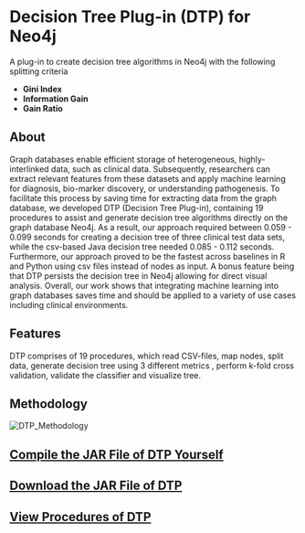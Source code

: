 # Decision Tree Plug-in (DTP) for Neo4j
A plug-in to create decision tree algorithms in Neo4j with the following splitting criteria
* **Gini Index**
* **Information Gain**
* **Gain Ratio**

## About

Graph databases enable efficient storage of heterogeneous, highly-interlinked
data, such as clinical data. Subsequently, researchers can extract relevant features from
these datasets and apply machine learning for diagnosis, bio-marker discovery, or understanding
pathogenesis. To facilitate this process by saving time for extracting data
from the graph database, we developed DTP (Decision Tree Plug-in), containing 19 procedures
to assist and generate decision tree algorithms directly on the graph database
Neo4j. As a result, our approach required between 0.059 - 0.099 seconds for creating
a decision tree of three clinical test data sets, while the csv-based Java decision tree
needed 0.085 - 0.112 seconds. Furthermore, our approach proved to be the fastest across
baselines in R and Python using csv files instead of nodes as input. A bonus feature
being that DTP persists the decision tree in Neo4j allowing for direct visual analysis.
Overall, our work shows that integrating machine learning into graph databases saves
time and should be applied to a variety of use cases including clinical environments.

## Features

DTP comprises of 19 procedures, which read CSV-files, map nodes, split data,
generate decision tree using 3 different metrics , perform k-fold cross
validation, validate the classifier and visualize tree.

## Methodology

![DTP_Methodology](https://user-images.githubusercontent.com/19682074/141226264-6815a517-2221-42a6-b393-44725b89afbc.PNG)


## [Compile the JAR File of DTP Yourself](https://github.com/clumsyspeedboat/Decision-Tree-Neo4j/wiki/Install-Decision-Tree-Plugin-in-Neo4j)
## [Download the JAR File of DTP](https://github.com/clumsyspeedboat/Decision-Tree-Neo4j/tree/main/Jar%20File)
## [View Procedures of DTP](https://github.com/clumsyspeedboat/Decision-Tree-Neo4j/wiki/Decision-Tree-Plugin---Procedure-Document)
